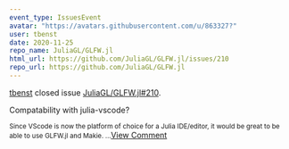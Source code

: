 ```yaml
---
event_type: IssuesEvent
avatar: "https://avatars.githubusercontent.com/u/863327?"
user: tbenst
date: 2020-11-25
repo_name: JuliaGL/GLFW.jl
html_url: https://github.com/JuliaGL/GLFW.jl/issues/210
repo_url: https://github.com/JuliaGL/GLFW.jl
---
```


<a href='https://github.com/tbenst' target='_blank'>tbenst</a> closed issue <a href='https://github.com/JuliaGL/GLFW.jl/issues/210' target='_blank'>JuliaGL/GLFW.jl#210</a>.

<p>Compatability with julia-vscode?</p><small>Since VScode is now the platform of choice for a Julia IDE/editor, it would be great to be able to use GLFW.jl and Makie....</small><a href='https://github.com/JuliaGL/GLFW.jl/issues/210' target='_blank'>View Comment</a>